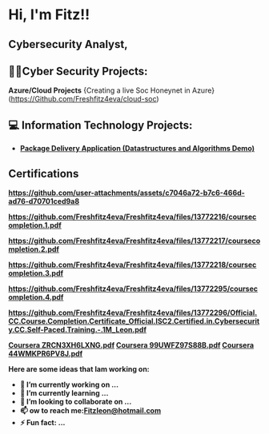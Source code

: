 <h1>Hi, I'm Fitz!!
  
<h2>Cybersecurity Analyst</a>,

<h2>👨‍💻Cyber Security Projects:</h2>

<b>Azure/Cloud Projects</b>
{Creating a live Soc Honeynet in Azure} (https://Github.com/Freshfitz4eva/cloud-soc)

<b><h2>💻 Information Technology Projects:</h2>


  - [Package Delivery Application (Datastructures and Algorithms Demo)](https://github.com/joshmadakor1/Package-Delivery-Pathfinding-Algorithm)


<h2>Certifications</h2>

https://github.com/user-attachments/assets/c7046a72-b7c6-466d-ad76-d70701ced9a8

https://github.com/Freshfitz4eva/Freshfitz4eva/files/13772216/coursecompletion.1.pdf

https://github.com/Freshfitz4eva/Freshfitz4eva/files/13772217/coursecompletion.2.pdf

https://github.com/Freshfitz4eva/Freshfitz4eva/files/13772218/coursecompletion.3.pdf

https://github.com/Freshfitz4eva/Freshfitz4eva/files/13772295/coursecompletion.4.pdf

https://github.com/Freshfitz4eva/Freshfitz4eva/files/13772296/Official.CC.Course.Completion.Certificate_Official.ISC2.Certified.in.Cybersecurity.CC.Self-Paced.Training.-.1M_Leon.pdf

[Coursera ZRCN3XH6LXNG.pdf](https://github.com/Freshfitz4eva/Freshfitz4eva/files/13790942/Coursera.ZRCN3XH6LXNG.pdf)
[Coursera 99UWFZ97S88B.pdf](https://github.com/Freshfitz4eva/Freshfitz4eva/files/13790947/Coursera.99UWFZ97S88B.pdf)
[Coursera 44WMKPR6PV8J.pdf](https://github.com/Freshfitz4eva/Freshfitz4eva/files/13790950/Coursera.44WMKPR6PV8J.pdf)



[linkedin]: www.linkedin.com/in/fitz-leon-52b211280

Here are some ideas that Iam working on:

- 🔭 I’m currently working on ...
- 🌱 I’m currently learning ...
- 👯 I’m looking to collaborate on ...
- 📫 ow to reach me:Fitzleon@hotmail.com
- ⚡ Fun fact: ...

